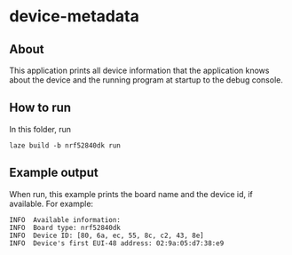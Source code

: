 # device-metadata

## About

This application prints all device information that the application knows
about the device and the running program
at startup to the debug console.

## How to run

In this folder, run

    laze build -b nrf52840dk run

## Example output

When run, this example prints the board name and the device id, if available.
For example:

    INFO  Available information:
    INFO  Board type: nrf52840dk
    INFO  Device ID: [80, 6a, ec, 55, 8c, c2, 43, 8e]
    INFO  Device's first EUI-48 address: 02:9a:05:d7:38:e9
